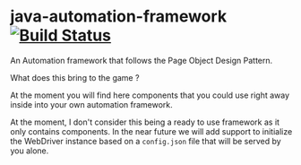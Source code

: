 # java-automation-framework [![Build Status](https://travis-ci.org/web-innovate/java-automation-framework.svg?branch=master)](https://travis-ci.org/web-innovate/java-automation-framework)
An Automation framework that follows the Page Object Design Pattern.

What does this bring to the game ?

At the moment you will find here components that you could use right away inside into your own automation framework.


At the moment, I don't consider this being a ready to use framework as it only contains components.
In the near future we will add support to initialize the WebDriver instance based on a `config.json` file that will be served by you alone.
